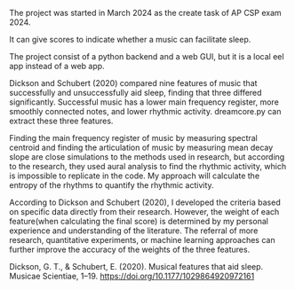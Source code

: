 The project was started in March 2024 as the create task of AP CSP exam 2024.

It can give scores to indicate whether a music can facilitate sleep.

The project consist of a python backend and a web GUI, but it is a local eel app instead of a web app.

Dickson and Schubert (2020) compared nine features of music that successfully and unsuccessfully aid sleep, finding that three differed significantly. Successful music has a lower main frequency register, more smoothly connected notes, and lower rhythmic activity. dreamcore.py can extract these three features.

Finding the main frequency register of music by measuring spectral centroid and finding the articulation of music by measuring mean decay slope are close simulations to the methods used in research, but according to the research, they used aural analysis to find the rhythmic activity, which is impossible to replicate in the code. My approach will calculate the entropy of the rhythms to quantify the rhythmic activity.

According to Dickson and Schubert (2020), I developed the criteria based on specific data directly from their research. However, the weight of each feature(when calculating the final score) is determined by my personal experience and understanding of the literature. The referral of more research, quantitative experiments, or machine learning approaches can further improve the accuracy of the weights of the three features.

Dickson, G. T., & Schubert, E. (2020). Musical features that aid sleep. Musicae Scientiae, 1–19.
https://doi.org/10.1177/1029864920972161
